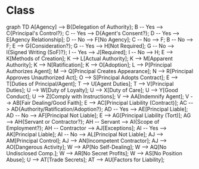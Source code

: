 # Class

graph TD
    A[Agency] --> B{Delegation of Authority};
    B -- Yes --> C{Principal's Control?};
    C -- Yes --> D{Agent's Consent?};
    D -- Yes --> E[Agency Relationship];
    D -- No --> F[No Agency];
    C -- No --> F;
    B -- No --> F;
    E --> G{Consideration?};
    G -- Yes --> H[Not Required];
    G -- No --> I{Signed Writing (SoF)?};
    I -- Yes --> J[Required];
    I -- No --> H;
    E --> K[Methods of Creation];
    K --> L[Actual Authority];
    K --> M[Apparent Authority];
    K --> N[Ratification];
    K --> O[Adoption];
    L --> P[Principal Authorizes Agent];
    M --> Q[Principal Creates Appearance];
    N --> R[Principal Approves Unauthorized Act];
    O --> S[Principal Adopts Contract];
    E --> T[Duties of Principal/Agent];
    T --> U[Agent Duties];
    T --> V[Principal Duties];
    U --> W[Duty of Loyalty];
    U --> X[Duty of Care];
    U --> Y[Good Conduct];
    U --> Z[Comply with Instructions];
    V --> AA[Indemnify Agent];
    V --> AB[Fair Dealing/Good Faith];
    E --> AC[Principal Liability (Contract)];
    AC --> AD{Authority/Ratification/Adoption?};
    AD -- Yes --> AE[Principal Liable];
    AD -- No --> AF[Principal Not Liable];
    E --> AG[Principal Liability (Tort)];
    AG --> AH{Servant or Contractor?};
    AH -- Servant --> AI{Scope of Employment?};
    AH -- Contractor --> AJ[Exceptions];
    AI -- Yes --> AK[Principal Liable];
    AI -- No --> AL[Principal Not Liable];
    AJ --> AM[Principal Control];
    AJ --> AN[Incompetent Contractor];
    AJ --> AO[Dangerous Activity];
    W --> AP[No Self-Dealing];
    W --> AQ[No Undisclosed Comp.];
    W --> AR[No Secret Profits];
    W --> AS[No Position Abuse];
    U --> AT[Trade Secrets];
    AT --> AU[Factors for Liability];
